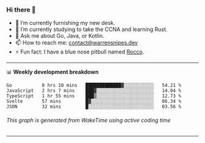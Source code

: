 ### Hi there 👋

- 🔭 I’m currently furnishing my new desk.
- 🌱 I’m currently studying to take the CCNA and learning Rust.
- 💬 Ask me about Go, Java, or Kotlin.
- 📫 How to reach me: contact@warrensnipes.dev
- ⚡ Fun fact: I have a blue nose pitbull named [Rocco](https://i.imgur.com/iLsSCKu.jpg).

-------

📊 **Weekly development breakdown**
<!--START_SECTION:waka-->
```text
Go           8 hrs 10 mins   █████████████▓░░░░░░░░░░░   54.21 % 
JavaScript   2 hrs 7 mins    ███▓░░░░░░░░░░░░░░░░░░░░░   14.04 % 
TypeScript   1 hr 55 mins    ███▒░░░░░░░░░░░░░░░░░░░░░   12.73 % 
Svelte       57 mins         █▓░░░░░░░░░░░░░░░░░░░░░░░   06.34 % 
JSON         32 mins         █░░░░░░░░░░░░░░░░░░░░░░░░   03.56 % 
```
<!--END_SECTION:waka-->
###### *This graph is generated from WakeTime using active coding time*
-------
